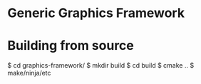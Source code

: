 # Generic Graphics Framework

# Building from source
$ cd graphics-framework/
$ mkdir build
$ cd build
$ cmake ..
$ make/ninja/etc